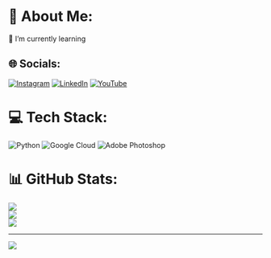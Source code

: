 # 💫 About Me:
🌱 I’m currently learning


## 🌐 Socials:
[![Instagram](https://img.shields.io/badge/Instagram-%23E4405F.svg?logo=Instagram&logoColor=white)](https://instagram.com/seep.7) [![LinkedIn](https://img.shields.io/badge/LinkedIn-%230077B5.svg?logo=linkedin&logoColor=white)](https://linkedin.com/in/hosseini81) [![YouTube](https://img.shields.io/badge/YouTube-%23FF0000.svg?logo=YouTube&logoColor=white)](https://youtube.com/@@olearns) 

# 💻 Tech Stack:
![Python](https://img.shields.io/badge/python-3670A0?style=flat&logo=python&logoColor=ffdd54) ![Google Cloud](https://img.shields.io/badge/GoogleCloud-%234285F4.svg?style=flat&logo=google-cloud&logoColor=white) ![Adobe Photoshop](https://img.shields.io/badge/adobe%20photoshop-%2331A8FF.svg?style=flat&logo=adobe%20photoshop&logoColor=white)
# 📊 GitHub Stats:
![](https://github-readme-stats.vercel.app/api?username=hosseini81&theme=chartreuse-dark&hide_border=false&include_all_commits=false&count_private=false)<br/>
![](https://github-readme-streak-stats.herokuapp.com/?user=hosseini81&theme=chartreuse-dark&hide_border=false)<br/>
![](https://github-readme-stats.vercel.app/api/top-langs/?username=hosseini81&theme=chartreuse-dark&hide_border=false&include_all_commits=false&count_private=false&layout=compact)

---
[![](https://visitcount.itsvg.in/api?id=hosseini81&icon=1&color=9)](https://visitcount.itsvg.in)

<!-- Proudly created with GPRM ( https://gprm.itsvg.in ) -->
